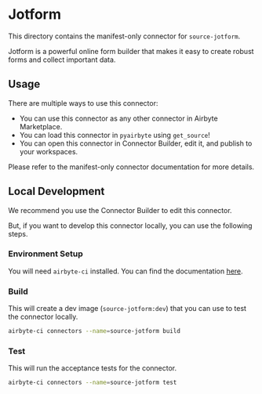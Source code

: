 # Jotform
This directory contains the manifest-only connector for `source-jotform`.

Jotform is a powerful online form builder that makes it easy to create robust forms and collect important data.

## Usage
There are multiple ways to use this connector:
- You can use this connector as any other connector in Airbyte Marketplace.
- You can load this connector in `pyairbyte` using `get_source`!
- You can open this connector in Connector Builder, edit it, and publish to your workspaces.

Please refer to the manifest-only connector documentation for more details.

## Local Development
We recommend you use the Connector Builder to edit this connector.

But, if you want to develop this connector locally, you can use the following steps.

### Environment Setup
You will need `airbyte-ci` installed. You can find the documentation [here](airbyte-ci).

### Build
This will create a dev image (`source-jotform:dev`) that you can use to test the connector locally.
```bash
airbyte-ci connectors --name=source-jotform build
```

### Test
This will run the acceptance tests for the connector.
```bash
airbyte-ci connectors --name=source-jotform test
```

